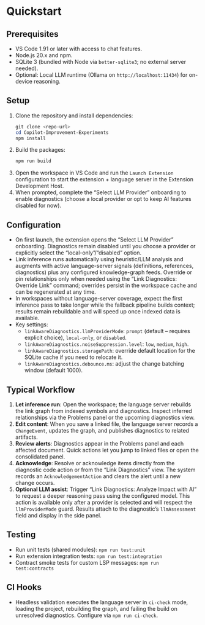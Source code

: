 # Quickstart

## Prerequisites
- VS Code 1.91 or later with access to chat features.
- Node.js 20.x and npm.
- SQLite 3 (bundled with Node via `better-sqlite3`; no external server needed).
- Optional: Local LLM runtime (Ollama on `http://localhost:11434`) for on-device reasoning.

## Setup
1. Clone the repository and install dependencies:
   ```powershell
   git clone <repo-url>
   cd Copilot-Improvement-Experiments
   npm install
   ```
2. Build the packages:
   ```powershell
   npm run build
   ```
3. Open the workspace in VS Code and run the `Launch Extension` configuration to start the extension + language server in the Extension Development Host.
4. When prompted, complete the “Select LLM Provider” onboarding to enable diagnostics (choose a local provider or opt to keep AI features disabled for now).

## Configuration
- On first launch, the extension opens the “Select LLM Provider” onboarding. Diagnostics remain disabled until you choose a provider or explicitly select the “local-only”/“disabled” option.
- Link inference runs automatically using heuristic/LLM analysis and augments with active language-server signals (definitions, references, diagnostics) plus any configured knowledge-graph feeds. Override or pin relationships only when needed using the “Link Diagnostics: Override Link” command; overrides persist in the workspace cache and can be regenerated at any time.
- In workspaces without language-server coverage, expect the first inference pass to take longer while the fallback pipeline builds context; results remain rebuildable and will speed up once indexed data is available.
- Key settings:
   - `linkAwareDiagnostics.llmProviderMode`: `prompt` (default – requires explicit choice), `local-only`, or `disabled`.
   - `linkAwareDiagnostics.noiseSuppression.level`: `low`, `medium`, `high`.
   - `linkAwareDiagnostics.storagePath`: override default location for the SQLite cache if you need to relocate it.
   - `linkAwareDiagnostics.debounce.ms`: adjust the change batching window (default 1000).

## Typical Workflow
1. **Let inference run**: Open the workspace; the language server rebuilds the link graph from indexed symbols and diagnostics. Inspect inferred relationships via the Problems panel or the upcoming diagnostics view.
2. **Edit content**: When you save a linked file, the language server records a `ChangeEvent`, updates the graph, and publishes diagnostics to related artifacts.
3. **Review alerts**: Diagnostics appear in the Problems panel and each affected document. Quick actions let you jump to linked files or open the consolidated panel.
4. **Acknowledge**: Resolve or acknowledge items directly from the diagnostic code action or from the “Link Diagnostics” view. The system records an `AcknowledgementAction` and clears the alert until a new change occurs.
5. **Optional LLM assist**: Trigger “Link Diagnostics: Analyze Impact with AI” to request a deeper reasoning pass using the configured model. This action is available only after a provider is selected and will respect the `llmProviderMode` guard. Results attach to the diagnostic’s `llmAssessment` field and display in the side panel.

## Testing
- Run unit tests (shared modules): `npm run test:unit`
- Run extension integration tests: `npm run test:integration`
- Contract smoke tests for custom LSP messages: `npm run test:contracts`

## CI Hooks
- Headless validation executes the language server in `ci-check` mode, loading the project, rebuilding the graph, and failing the build on unresolved diagnostics. Configure via `npm run ci-check`.
